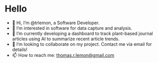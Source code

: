 # Hello
- 👋 Hi, I’m @trlemon, a Software Developer.
- 👀 I’m interested in software for data capture and analysis.
- 🌱 I’m currently developing a dashboard to track plant-based journal articles using AI to summarize recent article trends.
- 💞️ I’m looking to collaborate on my project. Contact me via email for details!
- 📫 How to reach me: thomas.r.lemon@gmail.com

<!---
trlemon/trlemon is a ✨ special ✨ repository because its `README.md` (this file) appears on your GitHub profile.
You can click the Preview link to take a look at your changes.
--->
